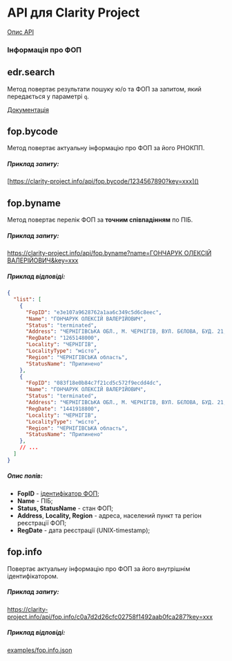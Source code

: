 # API для Clarity Project

[Опис API](README.md)

### Інформація про ФОП

## edr.search
Метод повертає результати пошуку ю/о та ФОП за запитом, який передається у параметрі `q`.

[Документація](edr.info.md#edrsearch)

## fop.bycode

Метод повертає актуальну інформацію про ФОП за його РНОКПП.

##### Приклад запиту:
[https://clarity-project.info/api/fop.bycode/1234567890?key=xxx]()

## fop.byname

Метод повертає перелік ФОП за **точним співпадінням** по ПІБ.

##### Приклад запиту:
[https://clarity-project.info/api/fop.byname?name=ГОНЧАРУК ОЛЕКСІЙ ВАЛЕРІЙОВИЧ&key=xxx]()

##### Приклад відповіді:
```json
{
  "list": [
    {
      "FopID": "e3e107a9628762a1aa6c349c5d6c8eec",
      "Name": "ГОНЧАРУК ОЛЕКСІЙ ВАЛЕРІЙОВИЧ",
      "Status": "terminated",
      "Address": "ЧЕРНІГІВСЬКА ОБЛ., М. ЧЕРНІГІВ, ВУЛ. БЄЛОВА, БУД. 21, КОРП. 3, КВ. 49",
      "RegDate": "1265148000",
      "Locality": "ЧЕРНІГІВ",
      "LocalityType": "місто",
      "Region": "ЧЕРНІГІВСЬКА область",
      "StatusName": "Припинено"
    },
    {
      "FopID": "083f18e0b84c7f21cd5c572f9ecdd4dc",
      "Name": "ГОНЧАРУК ОЛЕКСІЙ ВАЛЕРІЙОВИЧ",
      "Status": "terminated",
      "Address": "ЧЕРНІГІВСЬКА ОБЛ., М. ЧЕРНІГІВ, ВУЛ. БЄЛОВА, БУД. 21, КОРП. 3, КВ. 49",
      "RegDate": "1441918800",
      "Locality": "ЧЕРНІГІВ",
      "LocalityType": "місто",
      "Region": "ЧЕРНІГІВСЬКА область",
      "StatusName": "Припинено"
    },
    // ...
  ]
}
```

##### Опис полів:
* **FopID** - [ідентифікатор ФОП](fop.info.md#fopinfo);
* **Name** - ПІБ;
* **Status, StatusName** - стан ФОП;
* **Address**, **Locality, Region** - адреса, населений пункт та регіон реєстрації ФОП;
* **RegDate** - дата реєстрації (UNIX-timestamp);

## fop.info

Повертає актуальну інформацію про ФОП за його внутрішнім ідентифікатором.

##### Приклад запиту:
https://clarity-project.info/api/fop.info/c0a7d2d26cfc02758f1492aab0fca287?key=xxx

##### Приклад відповіді:
[examples/fop.info.json](examples/fop.info.json)